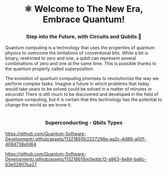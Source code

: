 <br>

# <p align="center"> ⚛︎ Welcome to The New Era, Embrace Quantum!<br>

### <p align="center"> Step into the Future, with Circuits and Qubits 🚀

Quantum computing is a technology that uses the properties of quantum physics to overcome the limitations of conventional bits. While a bit is binary, restricted to zero and one, a qubit can represent several combinations of zero and one at the same time. This is possible thanks to the quantum property called superposition.

The evolution of quantum computing promises to revolutionize the way we perform complex tasks. Imagine a future in which problems that today would take years to be solved could be solved in a matter of minutes or seconds! There is still much to be discovered and developed in the field of quantum computing, but it is certain that this technology has the potential to change the world as we know it.
<br><br>


### <p align="center">  Superconducting - Qbits Types </p>
https://github.com/Quantum-Software-Development/.github/assets/113218619/2227298a-aa2c-4d89-a00f-406d738a1d64




https://github.com/Quantum-Software-Development/.github/assets/113218619/e3eddc12-a963-4e84-ba6c-63e02907ba27



